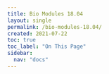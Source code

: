 ```yaml
---
title: Bio Modules 18.04
layout: single
permalink: /bio-modules-18.04/
created: 2021-07-22
toc: true
toc_label: "On This Page"
sidebar:
  nav: "docs"
---
```


